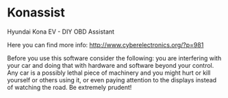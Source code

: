# Konassist
Hyundai Kona EV - DIY OBD Assistant

Here you can find more info: http://www.cyberelectronics.org/?p=981

Before you use this software consider the following: 
you are interfering with your car and doing that with hardware and software beyond your control.
Any car is a possibly lethal piece of machinery and you might hurt or kill yourself or others using it, 
or even paying attention to the displays instead of watching the road. 
Be extremely prudent!


